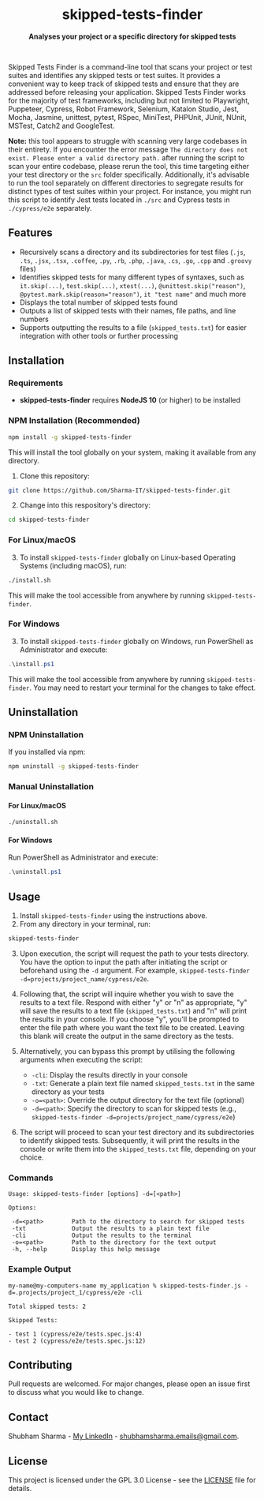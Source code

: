 <div align="center">

# skipped-tests-finder

**Analyses your project or a specific directory for skipped tests**

</div>

<br>

Skipped Tests Finder is a command-line tool that scans your project or test suites and identifies any skipped tests or test suites. It provides a convenient way to keep track of skipped tests and ensure that they are addressed before releasing your application. Skipped Tests Finder works for the majority of test frameworks, including but not limited to Playwright, Puppeteer, Cypress, Robot Framework, Selenium, Katalon Studio, Jest, Mocha, Jasmine, unittest, pytest, RSpec, MiniTest, PHPUnit, JUnit, NUnit, MSTest, Catch2 and GoogleTest.

**Note:** this tool appears to struggle with scanning very large codebases in their entirety. If you encounter the error message `The directory does not exist. Please enter a valid directory path.` after running the script to scan your entire codebase, please rerun the tool, this time targeting either your test directory or the `src` folder specifically. Additionally, it's advisable to run the tool separately on different directories to segregate results for distinct types of test suites within your project. For instance, you might run this script to identify Jest tests located in `./src` and Cypress tests in `./cypress/e2e` separately.


## Features

- Recursively scans a directory and its subdirectories for test files (`.js`, `.ts`, `.jsx`, `.tsx`, `.coffee`, `.py`, `.rb`, `.php`, `.java`, `.cs`, `.go`, `.cpp` and `.groovy` files)
- Identifies skipped tests for many different types of syntaxes, such as `it.skip(...)`, `test.skip(...)`, `xtest(...)`, `@unittest.skip("reason")`, `@pytest.mark.skip(reason="reason")`, `it "test name"` and much more
- Displays the total number of skipped tests found
- Outputs a list of skipped tests with their names, file paths, and line numbers
- Supports outputting the results to a file (`skipped_tests.txt`) for easier integration with other tools or further processing

## Installation

### Requirements

- **skipped-tests-finder** requires **NodeJS 10** (or higher) to be installed

### NPM Installation (Recommended)

```sh
npm install -g skipped-tests-finder
```

This will install the tool globally on your system, making it available from any directory.

1. Clone this repository:

```sh
git clone https://github.com/Sharma-IT/skipped-tests-finder.git
```

2. Change into this respository's directory:

```sh
cd skipped-tests-finder
```

### For Linux/macOS

3. To install `skipped-tests-finder` globally on Linux-based Operating Systems (including macOS), run:

```bash
./install.sh
```

This will make the tool accessible from anywhere by running `skipped-tests-finder`.

### For Windows

3. To install `skipped-tests-finder` globally on Windows, run PowerShell as Administrator and execute:

```powershell
.\install.ps1
```

This will make the tool accessible from anywhere by running `skipped-tests-finder`. You may need to restart your terminal for the changes to take effect.

## Uninstallation

### NPM Uninstallation

If you installed via npm:

```sh
npm uninstall -g skipped-tests-finder
```

### Manual Uninstallation

#### For Linux/macOS

```bash
./uninstall.sh
```

#### For Windows

Run PowerShell as Administrator and execute:

```powershell
.\uninstall.ps1
```

## Usage

1. Install `skipped-tests-finder` using the instructions above.
2. From any directory in your terminal, run:
```sh
skipped-tests-finder
```
3. Upon execution, the script will request the path to your tests directory. You have the option to input the path after initiating the script or beforehand using the `-d` argument. For example, `skipped-tests-finder -d=projects/project_name/cypress/e2e`.
4. Following that, the script will inquire whether you wish to save the results to a text file. Respond with either "y" or "n" as appropriate, "y" will save the results to a text file (`skipped_tests.txt`) and "n" will print the results in your console. If you choose "y", you'll be prompted to enter the file path where you want the text file to be created. Leaving this blank will create the output in the same directory as the tests.
5. Alternatively, you can bypass this prompt by utilising the following arguments when executing the script:
   - `-cli`: Display the results directly in your console
   - `-txt`: Generate a plain text file named `skipped_tests.txt` in the same directory as your tests
   - `-o=<path>`: Override the output directory for the text file (optional)
   - `-d=<path>`: Specify the directory to scan for skipped tests (e.g., `skipped-tests-finder -d=projects/project_name/cypress/e2e`)

6. The script will proceed to scan your test directory and its subdirectories to identify skipped tests. Subsequently, it will print the results in the console or write them into the `skipped_tests.txt` file, depending on your choice.

### Commands

```
Usage: skipped-tests-finder [options] -d=[<path>]

Options:

 -d=<path>        Path to the directory to search for skipped tests
 -txt             Output the results to a plain text file
 -cli             Output the results to the terminal
 -o=<path>        Path to the directory for the text output
 -h, --help       Display this help message
```

### Example Output

```
my-name@my-computers-name my_application % skipped-tests-finder.js -d=.projects/project_1/cypress/e2e -cli

Total skipped tests: 2

Skipped Tests:

- test 1 (cypress/e2e/tests.spec.js:4)
- test 2 (cypress/e2e/tests.spec.js:12)
```

## Contributing

Pull requests are welcomed. For major changes, please open an issue first to discuss what you would like to change.

## Contact

Shubham Sharma - [My LinkedIn](https://www.linkedin.com/in/sharma-it/) - shubhamsharma.emails@gmail.com.

## License

This project is licensed under the GPL 3.0 License - see the [LICENSE](LICENSE) file for details.

